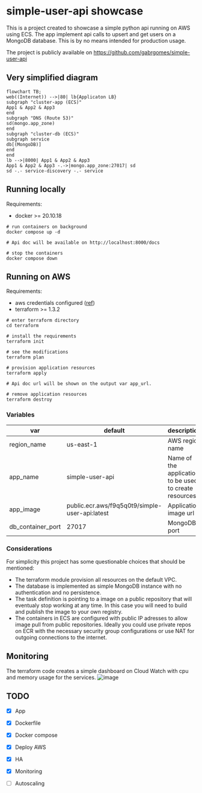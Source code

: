 # simple-user-api showcase
This is a project created to showcase a simple python api running on AWS using ECS. The app implement api calls to upsert and get users on a MongoDB database. This is by no means intended for production usage.

The project is publicly available on https://github.com/gabrgomes/simple-user-api


## Very simplified diagram
```mermaid
flowchart TB;
web((Internet)) -->|80| lb{Applicaton LB}
subgraph "cluster-app (ECS)"
App1 & App2 & App3
end
subgraph "DNS (Route 53)"
sd(mongo.app_zone)
end
subgraph "cluster-db (ECS)"
subgraph service
db[(MongoDB)]
end
end
lb -->|8000| App1 & App2 & App3
App1 & App2 & App3 -.->|mongo.app_zone:27017| sd
sd -.- service-discovery -.- service
```

## Running locally
Requirements:
- docker >= 20.10.18
  
```shell
# run containers on background
docker compose up -d

# Api doc will be available on http://localhost:8000/docs

# stop the containers
docker compose down
```

## Running on AWS
Requirements:
- aws credentials configured ([ref](https://registry.terraform.io/providers/hashicorp/aws/latest/docs#authentication-and-configuration))
- terraform >= 1.3.2

```shell
# enter terraform directory
cd terraform

# install the requirements
terraform init

# see the modifications 
terraform plan

# provision application resources
terraform apply

# Api doc url will be shown on the output var app_url.

# remove application resources
terraform destroy
```

### Variables
| var | default  | description |
|---|---|---|
| region_name  | us-east-1  | AWS region name  |
|  app_name |  simple-user-api |  Name of the application to be used to create resources. |
|  app_image | public.ecr.aws/f9q5q0t9/simple-user-api:latest  | Application image url |
|  db_container_port |  27017 | MongoDB port |

### Considerations
For simplicity this project has some questionable choices that should be mentioned:
- The terraform module provision all resources on the default VPC.
- The database is implemented as simple MongoDB instance with no authentication and no persistence.
- The task definition is pointing to a image on a public repository that will eventualy stop working at any time. In this case you will need to build and publish the image to your own registry.
- The containers in ECS are configured with public IP adresses to allow image pull from public repositories. Ideally you could use private repos on ECR with the necessary security group configurations or use NAT for outgoing connections to the internet.


## Monitoring 
The terraform code creates a simple dashboard on Cloud Watch with cpu and memory usage for the services.
![image](https://user-images.githubusercontent.com/8647236/203460099-c0187f4f-a0b8-4f28-975d-9f1b370aeb35.png)


## TODO
- [x] App
- [x] Dockerfile
- [x] Docker compose
- [x] Deploy AWS
- [x] HA
- [x] Monitoring
- [ ] Autoscaling
  
